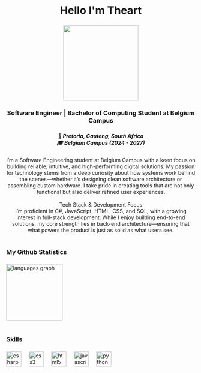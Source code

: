 <h1 align="center">Hello I'm Theart</h1>

###

<div align="center">
  <img height="200" src="https://cdn.discordapp.com/attachments/1208343853883457577/1384523764246511697/TheartBanner.png?ex=687ee7fc&is=687d967c&hm=40a2e8e4804b3b21a4b567dd1a6b77ed61cca871b7f6ef6a49cdb896d21c6b3b&"  />
</div>

###

<h3 align="center">Software Engineer | Bachelor of Computing Student at Belgium Campus</h3>

###

<h5 align="center">📍 Pretoria, Gauteng, South Africa<br>🎓 Belgium Campus (2024 - 2027)</h5>

###

<p align="center">I’m a Software Engineering student at Belgium Campus with a keen focus on building reliable, intuitive, and high-performing digital solutions. My passion for technology stems from a deep curiosity about how systems work behind the scenes—whether it’s designing clean software architecture or assembling custom hardware. I take pride in creating tools that are not only functional but also deliver refined user experiences.<br><br>Tech Stack & Development Focus<br>I’m proficient in C#, JavaScript, HTML, CSS, and SQL, with a growing interest in full-stack development. While I enjoy building end-to-end solutions, my core strength lies in back-end architecture—ensuring that what powers the product is just as solid as what users see.</p>

###

<h1 align="left"></h1>

###

<h3 align="left">My Github Statistics</h3>

###

<div align="left">
  <img src="https://github-readme-stats.vercel.app/api/top-langs?username=ZAmystic&locale=en&hide_title=false&layout=compact&card_width=320&langs_count=5&theme=github_dark&hide_border=false&order=2" height="150" alt="languages graph"  />
</div>

###

<h1 align="left"></h1>

###

<h3 align="left">Skills</h3>

###

<div align="left">
  <img src="https://cdn.jsdelivr.net/gh/devicons/devicon/icons/csharp/csharp-original.svg" height="40" alt="csharp logo"  />
  <img width="12" />
  <img src="https://cdn.jsdelivr.net/gh/devicons/devicon/icons/css3/css3-original.svg" height="40" alt="css3 logo"  />
  <img width="12" />
  <img src="https://cdn.jsdelivr.net/gh/devicons/devicon/icons/html5/html5-original.svg" height="40" alt="html5 logo"  />
  <img width="12" />
  <img src="https://cdn.jsdelivr.net/gh/devicons/devicon/icons/javascript/javascript-plain.svg" height="40" alt="javascript logo"  />
  <img width="12" />
  <img src="https://cdn.jsdelivr.net/gh/devicons/devicon/icons/python/python.svg" height="40" alt="python logo"  />
</div>

###
